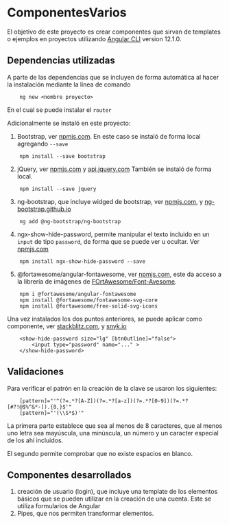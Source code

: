 # ComponentesVarios

El objetivo de este proyecto es crear componentes que sirvan de templates o ejemplos en proyectos utilizando [Angular CLI](https://github.com/angular/angular-cli) version 12.1.0.

## Dependencias utilizadas

A parte de las dependencias que se incluyen de forma automática al hacer la instalación mediante la línea de comando

```
    ng new <nombre proyecto>
```
En el cual se puede instalar el `router`

Adicionalmente se instaló en este proyecto:

1. Bootstrap, ver [npmjs.com](https://www.npmjs.com/package/bootstrap). En este caso se instaló de forma local agregando `--save`
```
    npm install --save bootstrap
```
2. jQuery, ver [npmjs.com](https://www.npmjs.com/package/jquery) y [api.jquery.com](https://api.jquery.com/) También se instaló de forma local.
```
    npm install --save jquery
```
3. ng-bootstrap, que incluye widged de bootstrap, ver [npmjs.com](https://www.npmjs.com/package/@ng-bootstrap/ng-bootstrap), y [ng-bootstrap.github.io](https://ng-bootstrap.github.io/#/home)
```
    ng add @ng-bootstrap/ng-bootstrap
```
4. ngx-show-hide-password, permite manipular el texto incluido en un `input` de tipo `password`, de forma que se puede ver u ocultar. Ver [npmjs.com](https://www.npmjs.com/package/ngx-show-hide-password)
```
    npm install ngx-show-hide-password --save
```
5. @fortawesome/angular-fontawesome, ver [npmjs.com](https://www.npmjs.com/package/@fortawesome/angular-fontawesome), este da acceso a la librería de imágenes de [FOrtAwesome/Font-Avesome](https://github.com/FortAwesome/Font-Awesome/tree/master/js-packages/%40fortawesome/free-solid-svg-icons).
```
    npm i @fortawesome/angular-fontawesome
    npm install @fortawesome/fontawesome-svg-core
    npm install @fortawesome/free-solid-svg-icons
```

Una vez instalados los dos puntos anteriores, se puede aplicar como componente, ver [stackblitz.com](https://stackblitz.com/edit/angular-okrmdi?embed=1&file=src/app/app.component.html), y [snyk.io](https://snyk.io/advisor/npm-package/ngx-show-hide-password)
```
    <show-hide-password size="lg" [btnOutline]="false">
        <input type="password" name="..." >
    </show-hide-password>
```

## Validaciones

Para verificar el patrón en la creación de la clave se usaron los siguientes:
```
    [pattern]="'^(?=.*?[A-Z])(?=.*?[a-z])(?=.*?[0-9])(?=.*?[#?!@$%^&*-]).{8,}$'"
    [pattern]="'(\\S*$)'"
```
La primera parte establece que sea al menos de 8 caracteres, que al menos uno letra sea mayúscula, una minúscula, un número y un caracter especial de los ahí incluidos.

El segundo permite comprobar que no existe espacios en blanco.

## Componentes desarrollados

1. creación de usuario (login), que incluye una template de los elementos básicos que se pueden utilizar en la creación de una cuenta. Este se utiliza formularios de Angular
2. Pipes, que nos permiten transformar elementos.